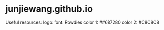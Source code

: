 # junjiewang.github.io

Useful resources:
  logo:
   font: Rowdies
   color 1: ##6B7280
   color 2: #C8C8C8

   

